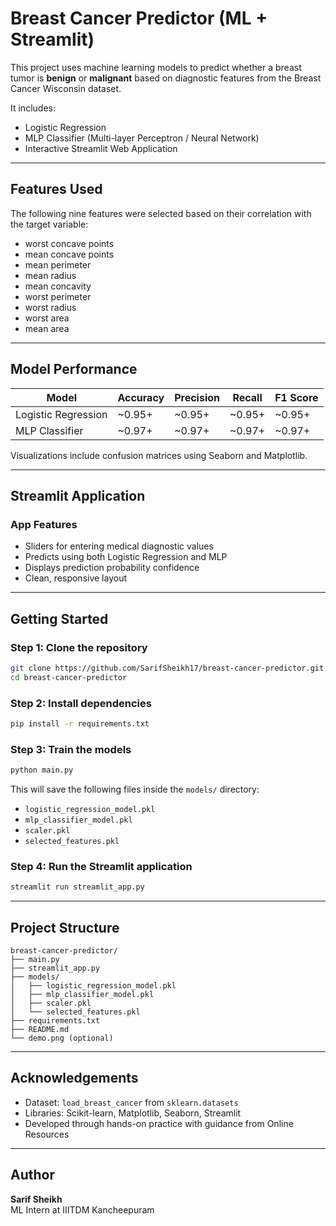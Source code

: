 # Breast Cancer Predictor (ML + Streamlit)

This project uses machine learning models to predict whether a breast tumor is **benign** or **malignant** based on diagnostic features from the Breast Cancer Wisconsin dataset.

It includes:
- Logistic Regression
- MLP Classifier (Multi-layer Perceptron / Neural Network)
- Interactive Streamlit Web Application

---

## Features Used

The following nine features were selected based on their correlation with the target variable:

- worst concave points  
- mean concave points  
- mean perimeter  
- mean radius  
- mean concavity  
- worst perimeter  
- worst radius  
- worst area  
- mean area  

---

## Model Performance

| Model               | Accuracy | Precision | Recall | F1 Score |
|--------------------|----------|-----------|--------|----------|
| Logistic Regression| ~0.95+   | ~0.95+    | ~0.95+ | ~0.95+   |
| MLP Classifier     | ~0.97+   | ~0.97+    | ~0.97+ | ~0.97+   |

Visualizations include confusion matrices using Seaborn and Matplotlib.

---

## Streamlit Application

### App Features
- Sliders for entering medical diagnostic values
- Predicts using both Logistic Regression and MLP
- Displays prediction probability confidence
- Clean, responsive layout

---

## Getting Started

### Step 1: Clone the repository

```bash
git clone https://github.com/SarifSheikh17/breast-cancer-predictor.git
cd breast-cancer-predictor
```

### Step 2: Install dependencies

```bash
pip install -r requirements.txt
```

### Step 3: Train the models

```bash
python main.py
```

This will save the following files inside the `models/` directory:

- `logistic_regression_model.pkl`  
- `mlp_classifier_model.pkl`  
- `scaler.pkl`  
- `selected_features.pkl`

### Step 4: Run the Streamlit application

```bash
streamlit run streamlit_app.py
```

---

## Project Structure

```
breast-cancer-predictor/
├── main.py
├── streamlit_app.py
├── models/
│   ├── logistic_regression_model.pkl
│   ├── mlp_classifier_model.pkl
│   ├── scaler.pkl
│   └── selected_features.pkl
├── requirements.txt
├── README.md
└── demo.png (optional)
```

---

## Acknowledgements

- Dataset: `load_breast_cancer` from `sklearn.datasets`
- Libraries: Scikit-learn, Matplotlib, Seaborn, Streamlit
- Developed through hands-on practice with guidance from Online Resources

---

## Author

**Sarif Sheikh**  
ML Intern at IIITDM Kancheepuram
